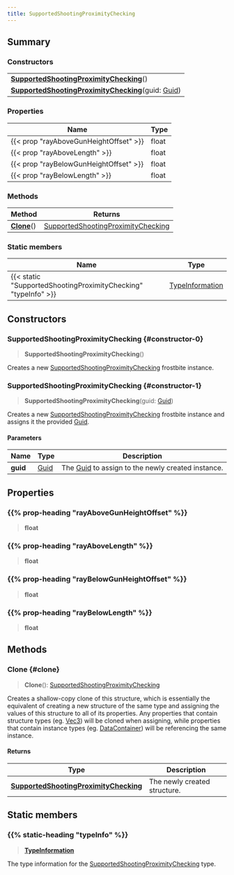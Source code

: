 ```yaml
---
title: SupportedShootingProximityChecking
---
```


## Summary

### Constructors

|  |
| --- |
| **[SupportedShootingProximityChecking](#constructor-0)**() |
| **[SupportedShootingProximityChecking](#constructor-1)**(guid: [Guid](/vext/ref/shared/type/guid)) |

### Properties

| Name | Type |
| ---- | ---- |
| {{< prop "rayAboveGunHeightOffset" >}} | float |
| {{< prop "rayAboveLength" >}} | float |
| {{< prop "rayBelowGunHeightOffset" >}} | float |
| {{< prop "rayBelowLength" >}} | float |

### Methods

| Method | Returns |
| ------ | ------- |
| **[Clone](#clone)**() | [SupportedShootingProximityChecking](/vext/ref/fb/supportedshootingproximitychecking) |

### Static members

| Name | Type |
| ---- | ---- |
| {{< static "SupportedShootingProximityChecking" "typeInfo" >}} | [TypeInformation](/vext/ref/shared/type/typeinformation) |

## Constructors

### SupportedShootingProximityChecking {#constructor-0}

> **SupportedShootingProximityChecking**()

Creates a new [SupportedShootingProximityChecking](/vext/ref/fb/supportedshootingproximitychecking) frostbite instance.

### SupportedShootingProximityChecking {#constructor-1}

> **SupportedShootingProximityChecking**(guid: [Guid](/vext/ref/shared/type/guid))

Creates a new [SupportedShootingProximityChecking](/vext/ref/fb/supportedshootingproximitychecking) frostbite instance and assigns it the provided [Guid](/vext/ref/shared/type/guid).

#### Parameters

| Name | Type | Description |
| ---- | ---- | ----------- |
| **guid** | [Guid](/vext/ref/shared/type/guid) | The [Guid](/vext/ref/shared/type/guid) to assign to the newly created instance. |

## Properties

### {{% prop-heading "rayAboveGunHeightOffset" %}}

> **float**

### {{% prop-heading "rayAboveLength" %}}

> **float**

### {{% prop-heading "rayBelowGunHeightOffset" %}}

> **float**

### {{% prop-heading "rayBelowLength" %}}

> **float**

## Methods

### Clone {#clone}

> **Clone**(): [SupportedShootingProximityChecking](/vext/ref/fb/supportedshootingproximitychecking)

Creates a shallow-copy clone of this structure, which is essentially the equivalent of creating a new structure of the same type and assigning the values of this structure to all of its properties. Any properties that contain structure types (eg. [Vec3](/vext/ref/shared/type/vec3)) will be cloned when assigning, while properties that contain instance types (eg. [DataContainer](/vext/ref/shared/type/datacontainer)) will be referencing the same instance.

#### Returns

| Type | Description |
| ---- | ----------- |
| **[SupportedShootingProximityChecking](/vext/ref/fb/supportedshootingproximitychecking)** | The newly created structure. |

## Static members

### {{% static-heading "typeInfo" %}}

> **[TypeInformation](/vext/ref/shared/type/typeinformation)**

The type information for the [SupportedShootingProximityChecking](/vext/ref/fb/supportedshootingproximitychecking) type.

